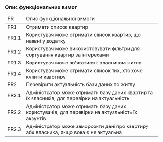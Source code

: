### Опис функціональних вимог

<table>
  <thead>
    <tr>
      <td>FR</td>
      <td>Опис функціональної вимоги</td>
    </tr>
  </thead>
    <tr>
      <td>FR1</td>
      <td>Отримати список квартир</td>
    </tr>
    <tr>
      <td>FR1.1</td>
      <td>Користувач може отримати список квартир, що наявні у додатку</td>
    </tr>
    <tr>
      <td>FR1.2</td>
      <td>Користувач може використовувати фільтри для сортування квартир за інтересами</td>
    </tr>
    <tr>
      <td>FR1.3</td>
      <td>Користувач може зв'язатися з власником житла</td>
    </tr>
    <tr>
      <td>FR1.4</td>
      <td>Користувач може отримати список тих, хто хоче купити квартиру</td>
    </tr>
    <tr>
      <td>FR2</td>
      <td>Перевірити актуальність бази даних по житлу</td>
    </tr>
    <tr>
      <td>FR2.1</td>
      <td>Адміністратор може отримати базу даних квартир та їх власників, для перевірки на актуальність</td>
    </tr>
     <tr>
      <td>FR2.2</td>
      <td>Адміністратор може отримати базу даних користувачів, для перевірки на актуальність їх акаунтів</td>
    </tr>
    <tr>
      <td>FR2.3</td>
      <td>Адміністратор може заморозити дані про квартиру або власника, якщо вона є не актуальна</td>
    </tr>
